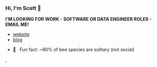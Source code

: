 ### Hi, I'm Scott 👋 

**I'M LOOKING FOR WORK - SOFTWARE OR DATA ENGINEER ROLES - EMAIL ME!**

- [website](https://scottchamberlain.info)
- [blog](https://recology.info/)
<!--- - mastodon - [@sckottie@fosstodon.org](https://fosstodon.org/@sckottie) -->
- 🐝 &nbsp; Fun fact: ~90% of bee species are solitary (not social)

<a rel="me" href="https://fosstodon.org/@sckottie">&nbsp;</a>
